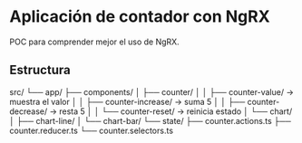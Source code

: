 # Aplicación de contador con NgRX

POC para comprender mejor el uso de NgRX.

## Estructura

src/
└── app/
├── components/
│ ├── counter/
│ │ ├── counter-value/ → muestra el valor
│ │ ├── counter-increase/ → suma 5
│ │ ├── counter-decrease/ → resta 5
│ │ └── counter-reset/ → reinicia estado
│ └── chart/
│ ├── chart-line/
│ └── chart-bar/
└── state/
├── counter.actions.ts
├── counter.reducer.ts
└── counter.selectors.ts
